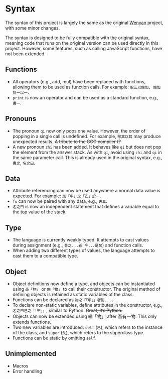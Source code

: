 # Syntax

The syntax of this project is largely the same as the original [Wenyan](https://github.com/wenyan-lang/wenyan) project, with some minor changes.

The syntax is designed to be fully compatible with the original syntax, meaning code that runs on the original version can be used directly in this project. However, some features, such as calling JavaScript functions, have not been extended.

## Functions
- All operators (e.g., add, mul) have been replaced with functions, allowing them to be used as function calls. For example: `取三以施加, 施加於一以一`.
- `print` is now an operator and can be used as a standard function, e.g., `書一`.

## Pronouns
- The pronoun `qi` now only pops one value. However, the order of popping in a single call is undefined. For example, `除其以其` may produce unexpected results. ~~A tribute to the GCC compiler (?~~
- A new pronoun `zhi` has been added. It behaves like `qi` but does not pop the element from the answer stack. As with `qi`, avoid using `zhi` and `qi` in the same parameter call. This is already used in the original syntax, e.g., `書之`, `名之曰`.

## Data
- Attribute referencing can now be used anywhere a normal data value is expected. For example: `加「甲」之「乙」於一`.
- `fu` can now be paired with any data, e.g., `夫其`.
- `名之曰` is now an independent statement that defines a variable equal to the top value of the stack.

## Type
- The language is currently weakly typed. It attempts to cast values during assignment (e.g., `昔之...者 今...是矣`) and function calls.
- When adding two different types of values, the language attempts to cast them to a compatible type.

## Object
- Object definitions now define a type, and objects can be instantiated using `造「物」` or `施「物」` to call their constructor. The original method of defining objects is retained as static variables of the class.
- Functions can be declared as `物之「「甲」」者術....`
- To declare non-static variables, define attributes in the constructor, e.g., `名之曰己之「「甲」」`, similar to Python. ~~Great, it’s Python.~~
- Objects can now be extended using 繼「物」 after 吾有一物. This only extends functions.
- Two new variables are introduced: `self` (`己`), which refers to the instance of the class, and `super` (`父`), which refers to the superclass type.
- Functions can be static by omitting `self`.

## Unimplemented
- Macros
- Error handling

